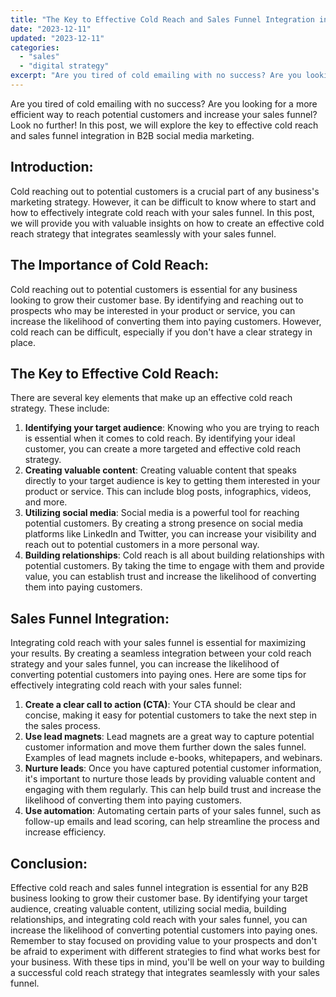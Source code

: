 ```yaml
---
title: "The Key to Effective Cold Reach and Sales Funnel Integration in B2B Social Media Marketing"
date: "2023-12-11"
updated: "2023-12-11"
categories: 
  - "sales"
  - "digital strategy"
excerpt: "Are you tired of cold emailing with no success? Are you looking for a more efficient way to reach potential customers and increase your sales funnel? Look no further! In this post, we will explore the key to effective cold reach and sales funnel integration in B2B social media marketing."
--- 
```


Are you tired of cold emailing with no success? Are you looking for a more efficient way to reach potential customers and increase your sales funnel? Look no further! In this post, we will explore the key to effective cold reach and sales funnel integration in B2B social media marketing.

## Introduction:

Cold reaching out to potential customers is a crucial part of any business's marketing strategy. However, it can be difficult to know where to start and how to effectively integrate cold reach with your sales funnel. In this post, we will provide you with valuable insights on how to create an effective cold reach strategy that integrates seamlessly with your sales funnel.

## The Importance of Cold Reach:

Cold reaching out to potential customers is essential for any business looking to grow their customer base. By identifying and reaching out to prospects who may be interested in your product or service, you can increase the likelihood of converting them into paying customers. However, cold reach can be difficult, especially if you don't have a clear strategy in place.

## The Key to Effective Cold Reach:

There are several key elements that make up an effective cold reach strategy. These include:

1. **Identifying your target audience**: Knowing who you are trying to reach is essential when it comes to cold reach. By identifying your ideal customer, you can create a more targeted and effective cold reach strategy.
2. **Creating valuable content**: Creating valuable content that speaks directly to your target audience is key to getting them interested in your product or service. This can include blog posts, infographics, videos, and more.
3. **Utilizing social media**: Social media is a powerful tool for reaching potential customers. By creating a strong presence on social media platforms like LinkedIn and Twitter, you can increase your visibility and reach out to potential customers in a more personal way.
4. **Building relationships**: Cold reach is all about building relationships with potential customers. By taking the time to engage with them and provide value, you can establish trust and increase the likelihood of converting them into paying customers.

## Sales Funnel Integration:

Integrating cold reach with your sales funnel is essential for maximizing your results. By creating a seamless integration between your cold reach strategy and your sales funnel, you can increase the likelihood of converting potential customers into paying ones. Here are some tips for effectively integrating cold reach with your sales funnel:

1. **Create a clear call to action (CTA)**: Your CTA should be clear and concise, making it easy for potential customers to take the next step in the sales process.
2. **Use lead magnets**: Lead magnets are a great way to capture potential customer information and move them further down the sales funnel. Examples of lead magnets include e-books, whitepapers, and webinars.
3. **Nurture leads**: Once you have captured potential customer information, it's important to nurture those leads by providing valuable content and engaging with them regularly. This can help build trust and increase the likelihood of converting them into paying customers.
4. **Use automation**: Automating certain parts of your sales funnel, such as follow-up emails and lead scoring, can help streamline the process and increase efficiency.

## Conclusion:

Effective cold reach and sales funnel integration is essential for any B2B business looking to grow their customer base. By identifying your target audience, creating valuable content, utilizing social media, building relationships, and integrating cold reach with your sales funnel, you can increase the likelihood of converting potential customers into paying ones. Remember to stay focused on providing value to your prospects and don't be afraid to experiment with different strategies to find what works best for your business. With these tips in mind, you'll be well on your way to building a successful cold reach strategy that integrates seamlessly with your sales funnel.
